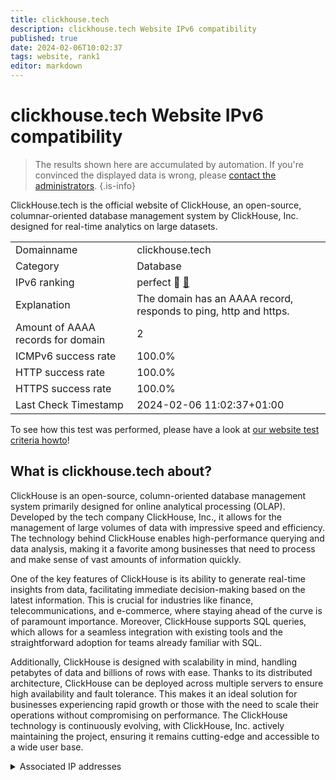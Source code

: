 ```yaml
---
title: clickhouse.tech
description: clickhouse.tech Website IPv6 compatibility
published: true
date: 2024-02-06T10:02:37
tags: website, rank1
editor: markdown
---
```


# clickhouse.tech Website IPv6 compatibility

> The results shown here are accumulated by automation. If you're convinced the displayed data is wrong, please [contact the administrators](/howto/chat). 
{.is-info}

ClickHouse.tech is the official website of ClickHouse, an open-source, columnar-oriented database management system by ClickHouse, Inc. designed for real-time analytics on large datasets.


|   |   |
| - | - |
| Domainname | clickhouse.tech
| Category | Database |
| IPv6 ranking | perfect :1st_place_medal: [🔗](/howto/ranking) |
| Explanation | The domain has an AAAA record, responds to ping, http and https. |
| Amount of AAAA records for domain | 2 |
| ICMPv6 success rate | 100.0%|
| HTTP success rate | 100.0% |
| HTTPS success rate | 100.0% |
| Last Check Timestamp | 2024-02-06 11:02:37+01:00 |

To see how this test was performed, please have a look at [our website test criteria howto](/howto/testcriteria/website)!


## What is clickhouse.tech about?
ClickHouse is an open-source, column-oriented database management system primarily designed for online analytical processing (OLAP). Developed by the tech company ClickHouse, Inc., it allows for the management of large volumes of data with impressive speed and efficiency. The technology behind ClickHouse enables high-performance querying and data analysis, making it a favorite among businesses that need to process and make sense of vast amounts of information quickly.

One of the key features of ClickHouse is its ability to generate real-time insights from data, facilitating immediate decision-making based on the latest information. This is crucial for industries like finance, telecommunications, and e-commerce, where staying ahead of the curve is of paramount importance. Moreover, ClickHouse supports SQL queries, which allows for a seamless integration with existing tools and the straightforward adoption for teams already familiar with SQL.

Additionally, ClickHouse is designed with scalability in mind, handling petabytes of data and billions of rows with ease. Thanks to its distributed architecture, ClickHouse can be deployed across multiple servers to ensure high availability and fault tolerance. This makes it an ideal solution for businesses experiencing rapid growth or those with the need to scale their operations without compromising on performance. The ClickHouse technology is continuously evolving, with ClickHouse, Inc. actively maintaining the project, ensuring it remains cutting-edge and accessible to a wide user base.



<details>
<summary>Associated IP addresses</summary>

2606:4700:3034::ac43:da1b

2606:4700:3032::6815:185b

</details>

